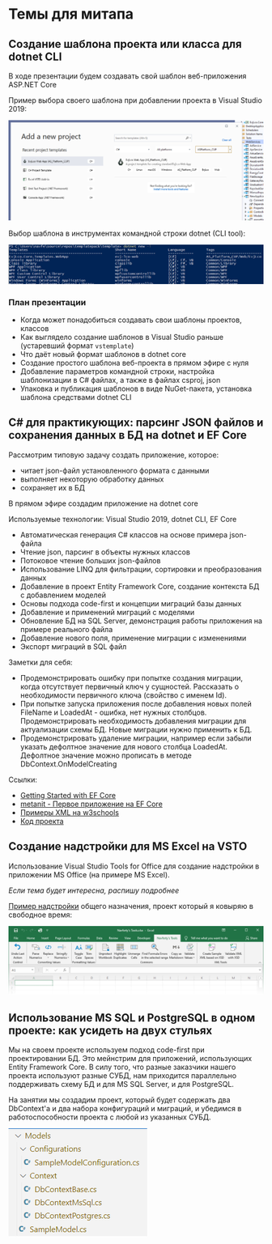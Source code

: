 # Темы для митапа

## Создание шаблона проекта или класса для dotnet CLI

В ходе презентации будем создавать свой шаблон веб-приложения ASP.NET Core

Пример выбора своего шаблона при добавлении проекта в Visual Studio 2019:

<img src='2020-12-18-18-10-43.png' alt='Выбор шаблона в Visual Studio' width='800'>

Выбор шаблона в инструментах командной строки dotnet (CLI tool):

<img src='2020-12-18-18-14-17.png' alt='Выбор шаблона в dotnet CLI' width='800'>

### План презентации

* Когда может понадобиться создавать свои шаблоны проектов, классов
* Как выглядело создание шаблонов в Visual Studio раньше (устаревший формат `vstemplate`)
* Что даёт новый формат шаблонов в dotnet core
* Создание простого шаблона веб-проекта в прямом эфире с нуля
* Добавление параметров командной строки, настройка шаблонизации в C# файлах, а также в файлах csproj, json
* Упаковка и публикация шаблонов в виде NuGet-пакета, установка шаблона средствами dotnet CLI

## C# для практикующих: парсинг JSON файлов и сохранения данных в БД на dotnet и EF Core

Рассмотрим типовую задачу создать приложение, которое:
* читает json-файл установленного формата с данными
* выполняет некоторую обработку данных
* сохраняет их в БД

В прямом эфире создадим приложение на dotnet core

Используемые технологии: Visual Studio 2019, dotnet CLI, EF Core

* Автоматическая генерация C# классов на основе примера json-файла
* Чтение json, парсинг в объекты нужных классов
* Потоковое чтение больших json-файлов
* Использование LINQ для фильтрации, сортировки и преобразования данных
* Добавление в проект Entity Framework Core, создание контекста БД с добавлением моделей
* Основы подхода code-first и концепции миграций базы данных
* Добавление и применений миграций с моделями
* Обновление БД на SQL Server, демонстрация работы приложения на примере реального файла
* Добавление нового поля, применение миграции с изменениями
* Экспорт миграций в SQL файл

Заметки для себя:
* Продемонстрировать ошибку при попытке создания миграции, когда отсутствует первичный ключ у сущностей.
Рассказать о необходимости первичного ключа (свойство с именем Id).
* При попытке запуска приложения после добавления новых полей FileName и LoadedAt - ошибка, нет нужных столбцов.
Продемонстрировать необходимость добавления миграции для актуализации схемы БД. Новые миграции нужно применить к БД.
* Продемонстрировать удаление миграции, например если забыли указать дефолтное значение для нового столбца LoadedAt.
Дефолтное значение можно прописать в методе DbContext.OnModelCreating

Ссылки:
* [Getting Started with EF Core](https://docs.microsoft.com/en-us/ef/core/get-started/overview/first-app?tabs=netcore-cli)
* [metanit - Первое приложение на EF Core](https://metanit.com/sharp/entityframeworkcore/1.2.php)
* [Примеры XML на w3schools](https://www.w3schools.com/xml/xml_examples.asp)
* [Код проекта](https://github.com/navferty/DeserializationSample)

## Создание надстройки для MS Excel на VSTO

Использование Visual Studio Tools for Office для создание надстройки в приложении MS Office (на примере MS Excel).

*Если тема будет интересна, распишу подробнее*

[Пример надстройки](https://github.com/navferty/NavfertyExcelAddIn) общего назначения, проект который я ковыряю в свободное время:

![Надстройка с кастомной лентой](https://github.com/navferty/NavfertyExcelAddIn/raw/master/images/NavfertyToolsRibbonEn.png)

## Использование MS SQL и PostgreSQL в одном проекте: как усидеть на двух стульях

Мы на своем проекте используем подход code-first при проектировании БД. Это мейнстрим для приложений, использующих Entity Framework Core.
В силу того, что разные заказчики нашего проекта используют разные СУБД, нам приходится параллельно поддерживать схему БД и для MS SQL Server, и для PostgreSQL.

На занятии мы создадим проект, который будет содержать два DbContext'а и два набора конфигураций и миграций, и убедимся в работоспособности проекта с любой из указанных СУБД.

![Структура классов](2020-12-18-18-40-43.png)
